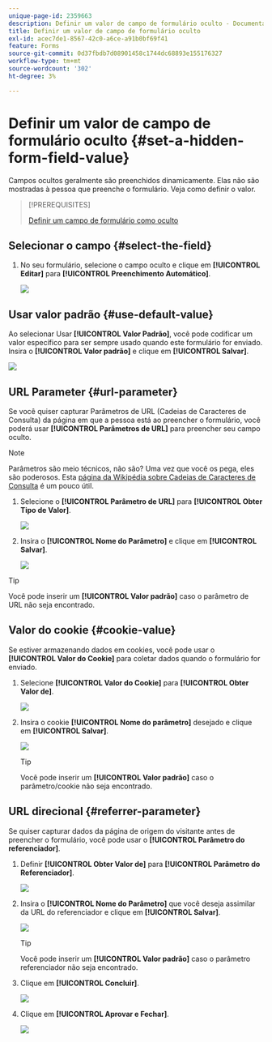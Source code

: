 ```yaml
---
unique-page-id: 2359663
description: Definir um valor de campo de formulário oculto - Documentação do Marketo - Documentação do produto
title: Definir um valor de campo de formulário oculto
exl-id: acec7de1-8567-42c0-a6ce-a91b0bf69f41
feature: Forms
source-git-commit: 0d37fbdb7d08901458c1744dc68893e155176327
workflow-type: tm+mt
source-wordcount: '302'
ht-degree: 3%

---
```


# Definir um valor de campo de formulário oculto {#set-a-hidden-form-field-value}

Campos ocultos geralmente são preenchidos dinamicamente. Elas não são mostradas à pessoa que preenche o formulário. Veja como definir o valor.

>[!PREREQUISITES]
>
>[Definir um campo de formulário como oculto](/help/marketo/product-docs/demand-generation/forms/form-fields/set-a-form-field-as-hidden.md)

## Selecionar o campo {#select-the-field}

1. No seu formulário, selecione o campo oculto e clique em **[!UICONTROL Editar]** para **[!UICONTROL Preenchimento Automático]**.

   ![](assets/autofill.png)

## Usar valor padrão {#use-default-value}

Ao selecionar Usar **[!UICONTROL Valor Padrão]**, você pode codificar um valor específico para ser sempre usado quando este formulário for enviado. Insira o **[!UICONTROL Valor padrão]** e clique em **[!UICONTROL Salvar]**.

![](assets/image2014-9-15-13-3a5-3a27.png)

## URL Parameter {#url-parameter}

Se você quiser capturar Parâmetros de URL (Cadeias de Caracteres de Consulta) da página em que a pessoa está ao preencher o formulário, você poderá usar **[!UICONTROL Parâmetros de URL]** para preencher seu campo oculto.

>[!NOTE]
>
>Parâmetros são meio técnicos, não são? Uma vez que você os pega, eles são poderosos. Esta [página da Wikipédia sobre Cadeias de Caracteres de Consulta](https://en.wikipedia.org/wiki/Query_string) é um pouco útil.

1. Selecione o **[!UICONTROL Parâmetro de URL]** para **[!UICONTROL Obter Tipo de Valor]**.

   ![](assets/image2014-9-15-13-3a6-3a48.png)

1. Insira o **[!UICONTROL Nome do Parâmetro]** e clique em **[!UICONTROL Salvar]**.

   ![](assets/image2014-9-15-13-3a7-3a35.png)

>[!TIP]
>
>Você pode inserir um **[!UICONTROL Valor padrão]** caso o parâmetro de URL não seja encontrado.

## Valor do cookie {#cookie-value}

Se estiver armazenando dados em cookies, você pode usar o **[!UICONTROL Valor do Cookie]** para coletar dados quando o formulário for enviado.

1. Selecione **[!UICONTROL Valor do Cookie]** para **[!UICONTROL Obter Valor de]**.

   ![](assets/image2014-9-15-13-3a8-3a21.png)

1. Insira o cookie **[!UICONTROL Nome do parâmetro]** desejado e clique em **[!UICONTROL Salvar]**.

   ![](assets/image2014-9-15-13-3a8-3a43.png)

   >[!TIP]
   >
   >Você pode inserir um **[!UICONTROL Valor padrão]** caso o parâmetro/cookie não seja encontrado.

## URL direcional {#referrer-parameter}

Se quiser capturar dados da página de origem do visitante antes de preencher o formulário, você pode usar o **[!UICONTROL Parâmetro do referenciador]**.

1. Definir **[!UICONTROL Obter Valor de]** para **[!UICONTROL Parâmetro do Referenciador]**.

   ![](assets/image2014-9-15-13-3a9-3a31.png)

1. Insira o **[!UICONTROL Nome do Parâmetro]** que você deseja assimilar da URL do referenciador e clique em **[!UICONTROL Salvar]**.

   ![](assets/image2014-9-15-13-3a9-3a56.png)

   >[!TIP]
   >
   >Você pode inserir um **[!UICONTROL Valor padrão]** caso o parâmetro referenciador não seja encontrado.

1. Clique em **[!UICONTROL Concluir]**.

   ![](assets/image2014-9-15-13-3a10-3a26.png)

1. Clique em **[!UICONTROL Aprovar e Fechar]**.

   ![](assets/image2014-9-15-13-3a10-3a43.png)
